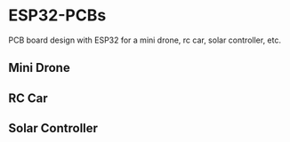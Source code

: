 # ESP32-PCBs

PCB board design with ESP32 for a mini drone, rc car, solar controller, etc.

## Mini Drone

## RC Car

## Solar Controller
